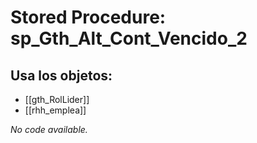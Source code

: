 # Stored Procedure: sp_Gth_Alt_Cont_Vencido_2

## Usa los objetos:
- [[gth_RolLider]]
- [[rhh_emplea]]

*No code available.*
